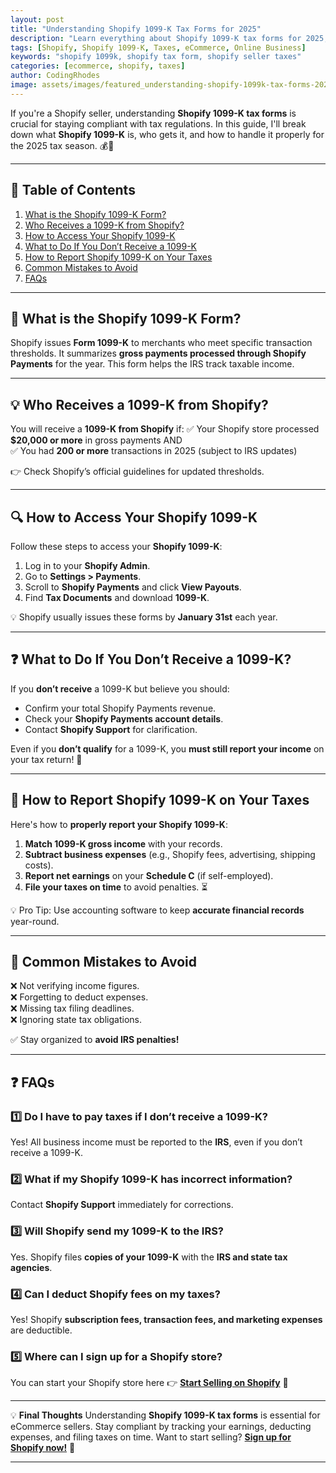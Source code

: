 ```yaml
---
layout: post
title: "Understanding Shopify 1099-K Tax Forms for 2025"
description: "Learn everything about Shopify 1099-K tax forms for 2025, including eligibility, reporting requirements, and how to file taxes as a Shopify seller."
tags: [Shopify, Shopify 1099-K, Taxes, eCommerce, Online Business]
keywords: "shopify 1099k, shopify tax form, shopify seller taxes"
categories: [ecommerce, shopify, taxes]
author: CodingRhodes
image: assets/images/featured_understanding-shopify-1099k-tax-forms-2025.webp
---
```


If you're a Shopify seller, understanding **Shopify 1099-K tax forms** is crucial for staying compliant with tax regulations. In this guide, I'll break down what **Shopify 1099-K** is, who gets it, and how to handle it properly for the 2025 tax season. 💰📜

---

## 📖 Table of Contents
1. [What is the Shopify 1099-K Form?](#what-is-the-shopify-1099-k-form)
2. [Who Receives a 1099-K from Shopify?](#who-receives-a-1099-k-from-shopify)
3. [How to Access Your Shopify 1099-K](#how-to-access-your-shopify-1099-k)
4. [What to Do If You Don’t Receive a 1099-K](#what-to-do-if-you-dont-receive-a-1099-k)
5. [How to Report Shopify 1099-K on Your Taxes](#how-to-report-shopify-1099-k-on-your-taxes)
6. [Common Mistakes to Avoid](#common-mistakes-to-avoid)
7. [FAQs](#faqs)

---

## 📜 What is the Shopify 1099-K Form?
Shopify issues **Form 1099-K** to merchants who meet specific transaction thresholds. It summarizes **gross payments processed through Shopify Payments** for the year. This form helps the IRS track taxable income.

---

## 💡 Who Receives a 1099-K from Shopify?
You will receive a **1099-K from Shopify** if:
✅ Your Shopify store processed **$20,000 or more** in gross payments AND  
✅ You had **200 or more** transactions in 2025 (subject to IRS updates)  

👉 Check Shopify’s official guidelines for updated thresholds.

---

<ins class="adsbygoogle"
     style="display:block"
     data-ad-client="ca-pub-2784742237479601"
     data-ad-slot="3760872290"
     data-ad-format="auto"
     data-full-width-responsive="true"></ins>
<script>
     (adsbygoogle = window.adsbygoogle || []).push({});
</script>

## 🔍 How to Access Your Shopify 1099-K
Follow these steps to access your **Shopify 1099-K**:
1. Log in to your **Shopify Admin**.
2. Go to **Settings > Payments**.
3. Scroll to **Shopify Payments** and click **View Payouts**.
4. Find **Tax Documents** and download **1099-K**.

💡 Shopify usually issues these forms by **January 31st** each year.

---

## ❓ What to Do If You Don’t Receive a 1099-K?
If you **don’t receive** a 1099-K but believe you should:
- Confirm your total Shopify Payments revenue.
- Check your **Shopify Payments account details**.
- Contact **Shopify Support** for clarification.

Even if you **don’t qualify** for a 1099-K, you **must still report your income** on your tax return! 📢

---

## 📝 How to Report Shopify 1099-K on Your Taxes
Here's how to **properly report your Shopify 1099-K**:
1. **Match 1099-K gross income** with your records.
2. **Subtract business expenses** (e.g., Shopify fees, advertising, shipping costs).
3. **Report net earnings** on your **Schedule C** (if self-employed).
4. **File your taxes on time** to avoid penalties. ⏳

💡 Pro Tip: Use accounting software to keep **accurate financial records** year-round.

---

## 🚨 Common Mistakes to Avoid
❌ Not verifying income figures.  
❌ Forgetting to deduct expenses.  
❌ Missing tax filing deadlines.  
❌ Ignoring state tax obligations.  

✅ Stay organized to **avoid IRS penalties!**

---

<ins class="adsbygoogle"
     style="display:block"
     data-ad-client="ca-pub-2784742237479601"
     data-ad-slot="3760872290"
     data-ad-format="auto"
     data-full-width-responsive="true"></ins>
<script>
     (adsbygoogle = window.adsbygoogle || []).push({});
</script>

## ❓ FAQs

### 1️⃣ Do I have to pay taxes if I don’t receive a 1099-K?
Yes! All business income must be reported to the **IRS**, even if you don’t receive a 1099-K.

### 2️⃣ What if my Shopify 1099-K has incorrect information?
Contact **Shopify Support** immediately for corrections.

### 3️⃣ Will Shopify send my 1099-K to the IRS?
Yes. Shopify files **copies of your 1099-K** with the **IRS and state tax agencies**.

### 4️⃣ Can I deduct Shopify fees on my taxes?
Yes! Shopify **subscription fees, transaction fees, and marketing expenses** are deductible.

### 5️⃣ Where can I sign up for a Shopify store?
You can start your Shopify store here 👉 [**Start Selling on Shopify**](https://shopify.pxf.io/POrzKR) 🎯

---

💡 **Final Thoughts**
Understanding **Shopify 1099-K tax forms** is essential for eCommerce sellers. Stay compliant by tracking your earnings, deducting expenses, and filing taxes on time. Want to start selling? **[Sign up for Shopify now!](https://shopify.pxf.io/POrzKR)** 🚀

---

